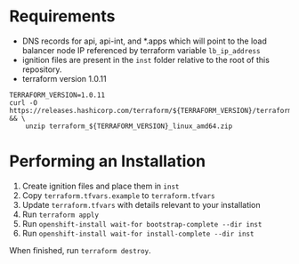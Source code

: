 
# Requirements

- DNS records for api, api-int, and *.apps which will point to the load balancer node IP referenced by terraform variable `lb_ip_address`
- ignition files are present in the `inst` folder relative to the root of this repository.
- terraform version 1.0.11
~~~
TERRAFORM_VERSION=1.0.11
curl -O https://releases.hashicorp.com/terraform/${TERRAFORM_VERSION}/terraform_${TERRAFORM_VERSION}_linux_amd64.zip && \
    unzip terraform_${TERRAFORM_VERSION}_linux_amd64.zip
~~~

# Performing an Installation

1. Create ignition files and place them in `inst`
2. Copy `terraform.tfvars.example` to `terraform.tfvars`
3. Update `terraform.tfvars` with details relevant to your installation
4. Run `terraform apply`
5. Run `openshift-install wait-for bootstrap-complete --dir inst`
6. Run `openshift-install wait-for install-complete --dir inst`

When finished, run `terraform destroy`.